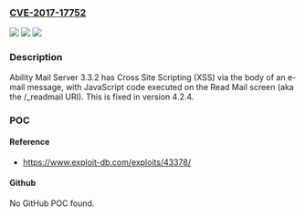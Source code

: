 ### [CVE-2017-17752](https://cve.mitre.org/cgi-bin/cvename.cgi?name=CVE-2017-17752)
![](https://img.shields.io/static/v1?label=Product&message=n%2Fa&color=blue)
![](https://img.shields.io/static/v1?label=Version&message=n%2Fa&color=blue)
![](https://img.shields.io/static/v1?label=Vulnerability&message=n%2Fa&color=brighgreen)

### Description

Ability Mail Server 3.3.2 has Cross Site Scripting (XSS) via the body of an e-mail message, with JavaScript code executed on the Read Mail screen (aka the /_readmail URI). This is fixed in version 4.2.4.

### POC

#### Reference
- https://www.exploit-db.com/exploits/43378/

#### Github
No GitHub POC found.

